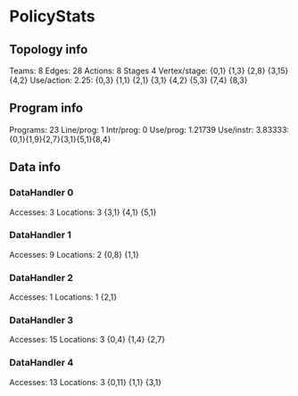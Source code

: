 # PolicyStats
## Topology info
Teams:		8
Edges:		28
Actions:	8
Stages		4
Vertex/stage:	{0,1} {1,3} {2,8} {3,15} {4,2} 
Use/action:	2.25: {0,3} {1,1} {2,1} {3,1} {4,2} {5,3} {7,4} {8,3} 

## Program info
Programs:	23
Line/prog:	1
Intr/prog:	0
Use/prog:	1.21739
Use/instr:	3.83333: {0,1}{1,9}{2,7}{3,1}{5,1}{8,4}

## Data info

### DataHandler 0
Accesses:	3
Locations:	3
{3,1} {4,1} {5,1} 

### DataHandler 1
Accesses:	9
Locations:	2
{0,8} {1,1} 

### DataHandler 2
Accesses:	1
Locations:	1
{2,1} 

### DataHandler 3
Accesses:	15
Locations:	3
{0,4} {1,4} {2,7} 

### DataHandler 4
Accesses:	13
Locations:	3
{0,11} {1,1} {3,1} 